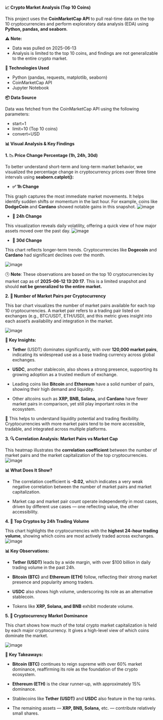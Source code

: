 **📈 Crypto Market Analysis (Top 10 Coins)**

This project uses the **CoinMarketCap API** to pull real-time data on the top 10 cryptocurrencies and perform exploratory data analysis (EDA) using **Python, pandas, and seaborn**.

**⚠️ Note:**

- Data was pulled on 2025-06-13
- Analysis is limited to the top 10 coins, and findings are not generalizable to the entire crypto market.

**🔧 Technologies Used**

- Python (pandas, requests, matplotlib, seaborn)
- CoinMarketCap API
- Jupyter Notebook

**📦 Data Source**

Data was fetched from the CoinMarketCap API using the following parameters:
- start=1
- limit=10 (Top 10 coins)
- convert=USD

**📊 Visual Analysis & Key Findings**

**1. 📉 Price Change Percentage (1h, 24h, 30d)**

To better understand short-term and long-term market behavior, we visualized the percentage change in cryptocurrency prices over three time intervals using **seaborn.catplot():**

- **✅ 1h Change**

This graph captures the most immediate market movements. It helps identify sudden shifts or momentum in the last hour. For example, coins like **DodgeCoin** and **Cardano** showed notable gains in this snapshot.
  ![image](https://github.com/user-attachments/assets/b2a61949-70f2-46b0-a1e5-7e9b2f8efac7)

- **📅 24h Change**

This visualization reveals daily volatility, offering a quick view of how major assets moved over the past day. 
  ![image](https://github.com/user-attachments/assets/8189d71c-d855-4d7f-93f2-ab57b125cee0)

- **📆 30d Change**

This chart reflects longer-term trends. Cryptocurrencies like **Dogecoin** and **Cardano** had significant declines over the month.

![image](https://github.com/user-attachments/assets/6845e340-6e46-4ca1-bfa2-0aee860f7e4d)

🕒 **Note**: These observations are based on the top 10 cryptocurrencies by market cap as of **2025-06-12 13:20:17**. This is a limited snapshot and should **not be generalized to the entire market.**

**2. 🔁 Number of Market Pairs per Cryptocurrency**

This bar chart visualizes the number of market pairs available for each top 10 cryptocurrencies. A market pair refers to a trading pair listed on exchanges (e.g., BTC/USDT, ETH/USD), and this metric gives insight into each asset’s availability and integration in the market.

![image](https://github.com/user-attachments/assets/e7cb7216-b5a9-4184-8294-d1a125e5b033)

**🧐 Key Insights:**

- **Tether** (USDT) dominates significantly, with over **120,000 market pairs**, indicating its widespread use as a base trading currency across global exchanges.

- **USDC**, another stablecoin, also shows a strong presence, supporting its growing adoption as a trusted medium of exchange.

- Leading coins like **Bitcoin** and **Ethereum** have a solid number of pairs, showing their high demand and liquidity.

- Other altcoins such as **XRP, BNB, Solana,** and **Cardano** have fewer market pairs in comparison, yet still play important roles in the ecosystem.

📌 This helps to understand liquidity potential and trading flexibility. Cryptocurrencies with more market pairs tend to be more accessible, tradable, and integrated across multiple platforms.

**3. 🔍 Correlation Analysis: Market Pairs vs Market Cap**

This heatmap illustrates the **correlation coefficient** between the number of market pairs and the market capitalization of the top cryptocurrencies.
![image](https://github.com/user-attachments/assets/7ab0ff1c-40e7-404a-84b8-038cf8e51c41)

**📊 What Does It Show?**
- The correlation coefficient is **-0.02**, which indicates a very weak negative correlation between the number of market pairs and market capitalization.

- Market cap and market pair count operate independently in most cases, driven by different use cases — one reflecting value, the other accessibility.

**4. 💸 Top Cryptos by 24h Trading Volume**

This chart highlights the cryptocurrencies with the **highest 24-hour trading volume**, showing which coins are most actively traded across exchanges.
![image](https://github.com/user-attachments/assets/d0d9f9b2-f247-478e-8866-af8ffdf7fa68)

**📊 Key Observations:**
- **Tether (USDT)** leads by a wide margin, with over $100 billion in daily trading volume in the past 24h.

- **Bitcoin (BTC)** and **Ethereum (ETH)** follow, reflecting their strong market presence and popularity among traders.

- **USDC** also shows high volume, underscoring its role as an alternative stablecoin.

- Tokens like **XRP, Solana, and BNB** exhibit moderate volume.

**5. 🥇 Cryptocurrency Market Dominance**

This chart shows how much of the total crypto market capitalization is held by each major cryptocurrency. It gives a high-level view of which coins dominate the market.

![image](https://github.com/user-attachments/assets/07f70c93-1be4-4707-91df-1fa830306575)

**🧩 Key Takeaways:**
- **Bitcoin (BTC)** continues to reign supreme with over 60% market dominance, reaffirming its role as the foundation of the crypto ecosystem.

- **Ethereum (ETH)** is the clear runner-up, with approximately 15% dominance.

- Stablecoins like **Tether (USDT)** and **USDC** also feature in the top ranks.

- The remaining assets — **XRP, BNB, Solana,** etc. — contribute relatively small shares.
